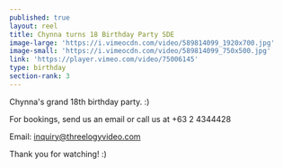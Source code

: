 ```yaml
---
published: true
layout: reel
title: Chynna turns 18 Birthday Party SDE
image-large: 'https://i.vimeocdn.com/video/589814099_1920x700.jpg'
image-small: 'https://i.vimeocdn.com/video/589814099_750x500.jpg'
link: 'https://player.vimeo.com/video/75006145'
type: birthday
section-rank: 3
---
```

Chynna's grand 18th birthday party. :)

For bookings, send us an email or call us at +63 2 4344428

Email: inquiry@threelogyvideo.com

Thank you for watching! :)
